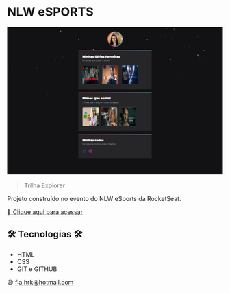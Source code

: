 # NLW eSPORTS

![preview](./.github/Preview.png)

> Trilha Explorer

Projeto construído no evento do NLW eSports da RocketSeat.

[🔗 Clique aqui para acessar](https://FlaMi74.github.io/NLW-Series-Filmes/)

## 🛠 Tecnologias 🛠

- HTML
- CSS
- GIT e GITHUB

 😃 fla.hrk@hotmail.com

